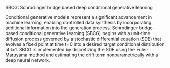 SBCG: Schrodinger bridge based deep conditional generative learning

Conditional generative models represent a significant advancement in machine learning, enabling controlled data synthesis by incorporating additional information into the generation process. Schrodinger bridge-based conditional generative learning (SBCG) begins with a unit-time diffusion process governed by a stochastic differential equation (SDE) that evolves a fixed point at time t=0 into a desired target conditional distribution at t=1. SBCG is implemented by discretizing the SDE using the Euler-Maruyama method and estimating the drift term nonparametrically with a deep neural network. 

